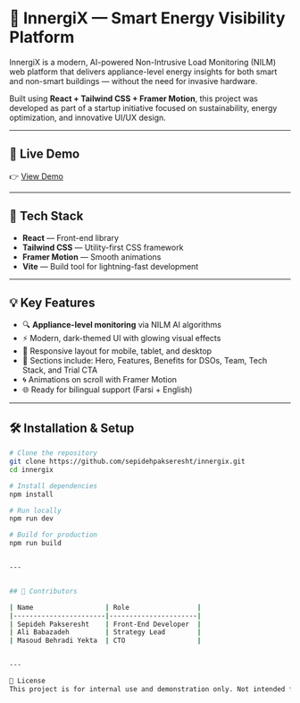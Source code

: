 # 🌿 InnergiX — Smart Energy Visibility Platform

InnergiX is a modern, AI-powered Non-Intrusive Load Monitoring (NILM) web platform that delivers appliance-level energy insights for both smart and non-smart buildings — without the need for invasive hardware.

Built using **React + Tailwind CSS + Framer Motion**, this project was developed as part of a startup initiative focused on sustainability, energy optimization, and innovative UI/UX design.

---

## 🚀 Live Demo

👉 [View Demo](https://www.innergix.com)  

---

## 🔧 Tech Stack

- **React** — Front-end library
- **Tailwind CSS** — Utility-first CSS framework
- **Framer Motion** — Smooth animations
- **Vite** — Build tool for lightning-fast development

---

## 💡 Key Features

- 🔍 **Appliance-level monitoring** via NILM AI algorithms  
- ⚡ Modern, dark-themed UI with glowing visual effects  
- 📱 Responsive layout for mobile, tablet, and desktop  
- 🎯 Sections include: Hero, Features, Benefits for DSOs, Team, Tech Stack, and Trial CTA  
- 🌀 Animations on scroll with Framer Motion  
- 🌐 Ready for bilingual support (Farsi + English)

---

## 🛠️ Installation & Setup

```bash
# Clone the repository
git clone https://github.com/sepidehpakseresht/innergix.git
cd innergix

# Install dependencies
npm install

# Run locally
npm run dev

# Build for production
npm run build


---


## 👥 Contributors

| Name                  | Role                 |
|-----------------------|----------------------|
| Sepideh Pakseresht    | Front-End Developer  |
| Ali Babazadeh         | Strategy Lead        |
| Masoud Behradi Yekta  | CTO                  |


---

📄 License
This project is for internal use and demonstration only. Not intended for public distribution without permission.
